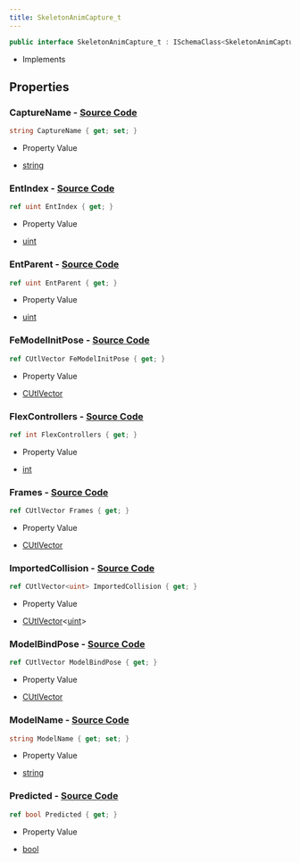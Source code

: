 ```yaml
---
title: SkeletonAnimCapture_t
---
```


```csharp
public interface SkeletonAnimCapture_t : ISchemaClass<SkeletonAnimCapture_t>, ISchemaField, ISchemaClass, INativeHandle
```

- Implements

## Properties

### **CaptureName** - [Source Code](https://github.com/swiftly-solution/swiftlys2/blob/main/managed/src/SwiftlyS2.Generated/Schemas/Interfaces/SkeletonAnimCapture_t.cs#L24)

```csharp
string CaptureName { get; set; }
```

- Property Value

- [string](https://learn.microsoft.com/dotnet/api/system.string)

### **EntIndex** - [Source Code](https://github.com/swiftly-solution/swiftlys2/blob/main/managed/src/SwiftlyS2.Generated/Schemas/Interfaces/SkeletonAnimCapture_t.cs#L16)

```csharp
ref uint EntIndex { get; }
```

- Property Value

- [uint](https://learn.microsoft.com/dotnet/api/system.uint32)

### **EntParent** - [Source Code](https://github.com/swiftly-solution/swiftlys2/blob/main/managed/src/SwiftlyS2.Generated/Schemas/Interfaces/SkeletonAnimCapture_t.cs#L18)

```csharp
ref uint EntParent { get; }
```

- Property Value

- [uint](https://learn.microsoft.com/dotnet/api/system.uint32)

### **FeModelInitPose** - [Source Code](https://github.com/swiftly-solution/swiftlys2/blob/main/managed/src/SwiftlyS2.Generated/Schemas/Interfaces/SkeletonAnimCapture_t.cs#L30)

```csharp
ref CUtlVector FeModelInitPose { get; }
```

- Property Value

- [CUtlVector](/docs/api/)

### **FlexControllers** - [Source Code](https://github.com/swiftly-solution/swiftlys2/blob/main/managed/src/SwiftlyS2.Generated/Schemas/Interfaces/SkeletonAnimCapture_t.cs#L32)

```csharp
ref int FlexControllers { get; }
```

- Property Value

- [int](https://learn.microsoft.com/dotnet/api/system.int32)

### **Frames** - [Source Code](https://github.com/swiftly-solution/swiftlys2/blob/main/managed/src/SwiftlyS2.Generated/Schemas/Interfaces/SkeletonAnimCapture_t.cs#L37)

```csharp
ref CUtlVector Frames { get; }
```

- Property Value

- [CUtlVector](/docs/api/)

### **ImportedCollision** - [Source Code](https://github.com/swiftly-solution/swiftlys2/blob/main/managed/src/SwiftlyS2.Generated/Schemas/Interfaces/SkeletonAnimCapture_t.cs#L20)

```csharp
ref CUtlVector<uint> ImportedCollision { get; }
```

- Property Value

- [CUtlVector](/docs/api/-1)<[uint](https://learn.microsoft.com/dotnet/api/system.uint32)>

### **ModelBindPose** - [Source Code](https://github.com/swiftly-solution/swiftlys2/blob/main/managed/src/SwiftlyS2.Generated/Schemas/Interfaces/SkeletonAnimCapture_t.cs#L27)

```csharp
ref CUtlVector ModelBindPose { get; }
```

- Property Value

- [CUtlVector](/docs/api/)

### **ModelName** - [Source Code](https://github.com/swiftly-solution/swiftlys2/blob/main/managed/src/SwiftlyS2.Generated/Schemas/Interfaces/SkeletonAnimCapture_t.cs#L22)

```csharp
string ModelName { get; set; }
```

- Property Value

- [string](https://learn.microsoft.com/dotnet/api/system.string)

### **Predicted** - [Source Code](https://github.com/swiftly-solution/swiftlys2/blob/main/managed/src/SwiftlyS2.Generated/Schemas/Interfaces/SkeletonAnimCapture_t.cs#L34)

```csharp
ref bool Predicted { get; }
```

- Property Value

- [bool](https://learn.microsoft.com/dotnet/api/system.boolean)

